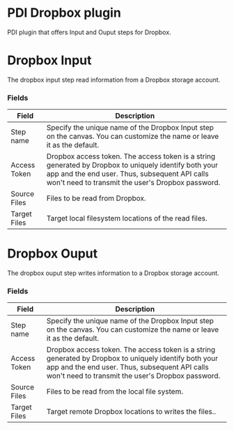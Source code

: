 
# PDI Dropbox plugin
PDI plugin that offers Input and Ouput steps for Dropbox.

# Dropbox Input
The dropbox input step read information from a Dropbox storage account.

### Fields
Field  | Description
------------- | -------------
Step name  | Specify the unique name of the Dropbox Input step on the canvas. You can customize the name or leave it as the default.
Access Token  | Dropbox access token. The access token is a string generated by Dropbox to uniquely identify both your app and the end user. Thus, subsequent API calls won't need to transmit the user's Dropbox password.
Source Files  |  Files to be read from Dropbox.
Target Files  |  Target local filesystem locations of the read files. 

# Dropbox Ouput
The dropbox ouput step writes information to a Dropbox storage account.

### Fields
Field  | Description
------------- | -------------
Step name  | Specify the unique name of the Dropbox Input step on the canvas. You can customize the name or leave it as the default.
Access Token  | Dropbox access token. The access token is a string generated by Dropbox to uniquely identify both your app and the end user. Thus, subsequent API calls won't need to transmit the user's Dropbox password.
Source Files  |  Files to be read from the local file system.
Target Files  |  Target remote Dropbox locations to writes the files.. 
